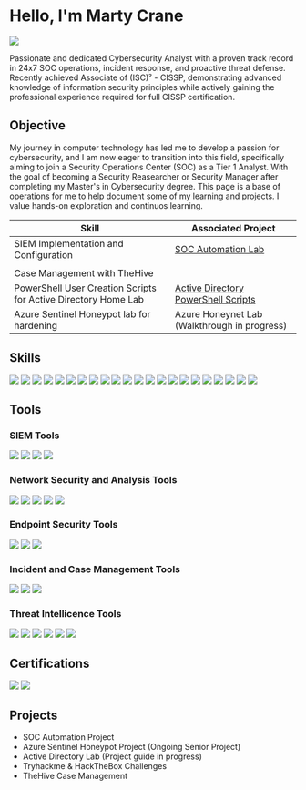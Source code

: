 # Hello, I'm Marty Crane
<a href="https://www.linkedin.com/in/martycrane/"><img src="https://img.shields.io/badge/-LinkedIn-0072b1?&style=for-the-badge&logo=linkedin&logoColor=white" /></a>

Passionate and dedicated Cybersecurity Analyst with a proven track record in 24x7 SOC operations, incident response, and proactive threat defense. Recently achieved Associate of (ISC)² - CISSP, demonstrating advanced knowledge of information security principles while actively gaining the professional experience required for full CISSP certification.

## Objective

My journey in computer technology has led me to develop a passion for cybersecurity, and I am now eager to transition into this field, specifically aiming to join a Security Operations Center (SOC) as a Tier 1 Analyst. With the goal of becoming a Security Reasearcher or Security Manager after completing my Master's in Cybersecurity degree. This page is a base of operations for me to help document some of my learning and projects. I value hands-on exploration and continuos learning. 




| Skill                                         | Associated Project         |
|-----------------------------------------------|----------------------------|
| SIEM Implementation and Configuration       | <a href= "https://github.com/MrGolbez/SOC_Automation_Lab">SOC Automation Lab</a>|
|         | <a href= ""></a>|
| Case Management with TheHive                  | <a href= ""></a>|
| PowerShell User Creation Scripts for Active Directory Home Lab | <a href= "https://github.com/MrGolbez/Active-Directory-PowerShell">Active Directory PowerShell Scripts</a>|
| Azure Sentinel Honeypot lab for hardening      | Azure Honeynet Lab (Walkthrough in progress)|

## Skills
<div>
    <img src="https://img.shields.io/badge/-Log%20Analysis-6A0DAD?&style=for-the-badge&logoColor=white" />
    <img src="https://img.shields.io/badge/-Python-3776AB?&style=for-the-badge&logo=Python&logoColor=white" />
    <img src="https://img.shields.io/badge/-TCP/IP-007396?&style=for-the-badge&logoColor=white" />
    <img src="https://img.shields.io/badge/-Incident%20Response-DC3545?&style=for-the-badge&logoColor=white" />
    <img src="https://img.shields.io/badge/-Security%20Frameworks-6C757D?&style=for-the-badge&logoColor=white" />
    <img src="https://img.shields.io/badge/-Active%20Directory-005571?&style=for-the-badge&logo=Active%20Directory&logoColor=white" />
    <img src="https://img.shields.io/badge/-Firewalls-FF5733?&style=for-the-badge&logoColor=white" />
    <img src="https://img.shields.io/badge/-CTI-FFC300?&style=for-the-badge&logoColor=white" />
    <img src="https://img.shields.io/badge/-IDS%2FIPS-990000?&style=for-the-badge&logoColor=white" />
    <img src="https://img.shields.io/badge/-Pcap%20Analysis-1E90FF?&style=for-the-badge&logoColor=white" />
    <img src="https://img.shields.io/badge/-OSINT%20Investigations-FF69B4?&style=for-the-badge&logoColor=white" />
    <img src="https://img.shields.io/badge/-Email%20Header%20Analysis-32CD32?&style=for-the-badge&logoColor=white" />
    <img src="https://img.shields.io/badge/-Phishing%20Investigations-FF6347?&style=for-the-badge&logoColor=white" />
    <img src="https://img.shields.io/badge/-Malware%20Analysis-8A2BE2?&style=for-the-badge&logoColor=white" />
    <img src="https://img.shields.io/badge/-SIEM%20Management-20B2AA?&style=for-the-badge&logoColor=white" />
    <img src="https://img.shields.io/badge/-Threat%20Hunting-DC143C?&style=for-the-badge&logoColor=white" />
    <img src="https://img.shields.io/badge/-Vulnerability%20Management-FF4500?&style=for-the-badge&logoColor=white" />
    <img src="https://img.shields.io/badge/-Forensic%20Analysis-00008B?&style=for-the-badge&logoColor=white" />
    <img src="https://img.shields.io/badge/-Network%20Monitoring-FFD700?&style=for-the-badge&logoColor=white" />
    <img src="https://img.shields.io/badge/-Log%20Correlation-6A5ACD?&style=for-the-badge&logoColor=white" />
    <img src="https://img.shields.io/badge/-Endpoint%20Security-DA70D6?&style=for-the-badge&logoColor=white" />
    <img src="https://img.shields.io/badge/-Intrusion%20Detection-FF1493?&style=for-the-badge&logoColor=white" />
</div>


## Tools

### SIEM Tools
<div>
    <img src="https://img.shields.io/badge/-IBM%20QRadar-005571?&style=for-the-badge&logo=IBM%20QRadar&logoColor=white" />
    <img src="https://img.shields.io/badge/-Splunk-000000?&style=for-the-badge&logo=Splunk&logoColor=white" />
    <img src="https://img.shields.io/badge/-Wazuh-20B2AA?&style=for-the-badge&logo=Wazuh&logoColor=white" />
    <img src="https://img.shields.io/badge/-Microsoft_Sentinel-0078D4?&style=for-the-badge&logo=Microsoft&logoColor=white" />
</div>

### Network Security and Analysis Tools
<div>
    <img src="https://img.shields.io/badge/-Snort-D32F2F?&style=for-the-badge&logo=Snort&logoColor=white" />
    <img src="https://img.shields.io/badge/-Suricata-EF3B2D?&style=for-the-badge&logo=Suricata&logoColor=white" />
    <img src="https://img.shields.io/badge/-Fortinet-EE3B3B?&style=for-the-badge&logo=Fortinet&logoColor=white" />
    <img src="https://img.shields.io/badge/-Wireshark-1E90FF?&style=for-the-badge&logo=Wireshark&logoColor=white" />
    <img src="https://img.shields.io/badge/-Nmap-2C3E50?&style=for-the-badge&logo=Nmap&logoColor=white" />
</div>

### Endpoint Security Tools
<div>
    <img src="https://img.shields.io/badge/-Microsoft_Defender_for_Endpoint-00A4EF?&style=for-the-badge&logo=Microsoft&logoColor=white" />
    <img src="https://img.shields.io/badge/-Crowdstrike%20EDR-00A3E0?&style=for-the-badge&logo=Crowdstrike&logoColor=white" />
    <img src="https://img.shields.io/badge/-SentinelOne-FF4500?&style=for-the-badge&logo=SentinelOne&logoColor=white" />
</div>

### Incident and Case Management Tools
<div>
    <img src="https://img.shields.io/badge/-Jira-0052CC?&style=for-the-badge&logo=Jira&logoColor=white" />
    <img src="https://img.shields.io/badge/-ServiceNow-00A1E0?&style=for-the-badge&logo=ServiceNow&logoColor=white" />
    <img src="https://img.shields.io/badge/-TheHive-394EFF?&style=for-the-badge&logo=TheHive&logoColor=yellow" />
</div>


### Threat Intellicence Tools
<div>
    <img src="https://img.shields.io/badge/-ProofPoint-4B275F?&style=for-the-badge&logo=Proofpoint&logoColor=white" />
    <img src="https://img.shields.io/badge/-VirusTotal-FF6347?&style=for-the-badge&logo=VirusTotal&logoColor=white" />
    <img src="https://img.shields.io/badge/-Any.Run-32CD32?&style=for-the-badge&logo=Any.Run&logoColor=white" />
    <img src="https://img.shields.io/badge/-Hybrid%20Analysis-1E90FF?&style=for-the-badge&logo=Hybrid-Analysis&logoColor=white" />
    <img src="https://img.shields.io/badge/-MX%20Toolbox-20B2AA?&style=for-the-badge&logo=MX%20Toolbox&logoColor=white" />
    <img src="https://img.shields.io/badge/-CentralOps-FFD700?&style=for-the-badge&logo=CentralOps&logoColor=white" />
</div>



## Certifications
<div>
<img src="https://img.shields.io/badge/-Security%2B-FF0000?&style=for-the-badge&logo=CompTIA&logoColor=white" />
<img src="https://img.shields.io/badge/-AWS%20Certified%20Cloud%20Practitioner-FF9900?&style=for-the-badge&logo=Amazon%20AWS&logoColor=white" />
</div>

## Projects
- SOC Automation Project
- Azure Sentinel Honeypot Project (Ongoing Senior Project)
- Active Directory Lab (Project guide in progress)
- Tryhackme & HackTheBox Challenges
- TheHive Case Management
